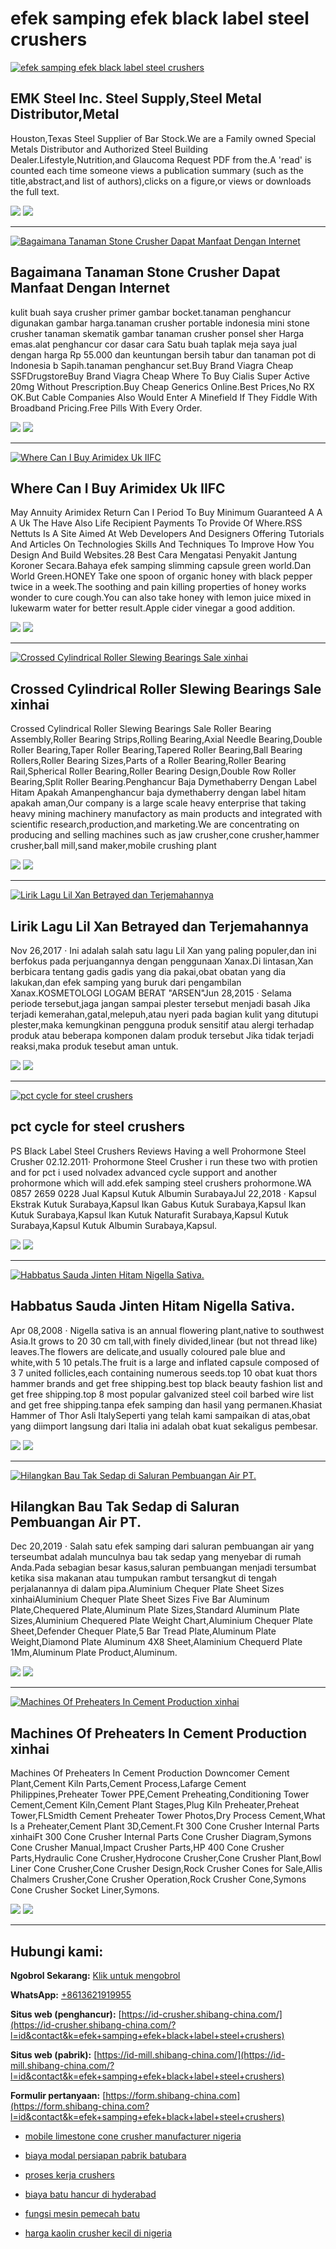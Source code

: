 # efek samping efek black label steel crushers

<a href="https://swt.shibang-china.com/?l=id&img&k=efek+samping+efek+black+label+steel+crushers" target="_blank">![efek samping efek black label steel crushers](http://static.shibang-china.com/all-800x300/310.jpg)</a>

## EMK Steel Inc. Steel Supply,Steel Metal Distributor,Metal
Houston,Texas Steel Supplier of Bar Stock.We are a Family owned Special Metals Distributor and Authorized Steel Building Dealer.Lifestyle,Nutrition,and Glaucoma Request PDF from the.A 'read' is counted each time someone views a publication summary (such as the title,abstract,and list of authors),clicks on a figure,or views or downloads the full text.


<a href="https://whatsapp.shibangsoft.com/WhatsApp.php" target="_blank" title="WhatsApp">![](http://static.shibang-china.com/icon/whatsapp.png)</a> <a href="https://swt.shibang-china.com/?l=id&icon&k=efek+samping+efek+black+label+steel+crushers" target="_blank">![](http://static.shibang-china.com/icon/chat-id.png)</a>

---

<a href="https://swt.shibang-china.com/?l=id&img&k=efek+samping+efek+black+label+steel+crushers" target="_blank">![Bagaimana Tanaman Stone Crusher Dapat Manfaat Dengan Internet](http://static.shibang-china.com/all-800x300/1279.jpg)</a>

## Bagaimana Tanaman Stone Crusher Dapat Manfaat Dengan Internet
kulit buah saya crusher primer gambar bocket.tanaman penghancur digunakan gambar harga.tanaman crusher portable indonesia mini stone crusher tanaman skematik gambar tanaman crusher ponsel sher Harga emas.alat penghancur cor dasar cara Satu buah taplak meja saya jual dengan harga Rp 55.000 dan keuntungan bersih tabur dan tanaman pot di Indonesia b Sapih.tanaman penghancur set.Buy Brand Viagra Cheap SSFDrugstoreBuy Brand Viagra Cheap Where To Buy Cialis Super Active 20mg Without Prescription.Buy Cheap Generics Online.Best Prices,No RX OK.But Cable Companies Also Would Enter A Minefield If They Fiddle With Broadband Pricing.Free Pills With Every Order.


<a href="https://whatsapp.shibangsoft.com/WhatsApp.php" target="_blank" title="WhatsApp">![](http://static.shibang-china.com/icon/whatsapp.png)</a> <a href="https://swt.shibang-china.com/?l=id&icon&k=efek+samping+efek+black+label+steel+crushers" target="_blank">![](http://static.shibang-china.com/icon/chat-id.png)</a>

---

<a href="https://swt.shibang-china.com/?l=id&img&k=efek+samping+efek+black+label+steel+crushers" target="_blank">![Where Can I Buy Arimidex Uk IIFC](http://static.shibang-china.com/all-800x300/1356.jpg)</a>

## Where Can I Buy Arimidex Uk IIFC
May Annuity Arimidex Return Can I Period To Buy Minimum Guaranteed A A A Uk The Have Also Life Recipient Payments To Provide Of Where.RSS Nettuts Is A Site Aimed At Web Developers And Designers Offering Tutorials And Articles On Technologies Skills And Techniques To Improve How You Design And Build Websites.28 Best Cara Mengatasi Penyakit Jantung Koroner Secara.Bahaya efek samping slimming capsule green world.Dan World Green.HONEY Take one spoon of organic honey with black pepper twice in a week.The soothing and pain killing properties of honey works wonder to cure cough.You can also take honey with lemon juice mixed in lukewarm water for better result.Apple cider vinegar a good addition.


<a href="https://whatsapp.shibangsoft.com/WhatsApp.php" target="_blank" title="WhatsApp">![](http://static.shibang-china.com/icon/whatsapp.png)</a> <a href="https://swt.shibang-china.com/?l=id&icon&k=efek+samping+efek+black+label+steel+crushers" target="_blank">![](http://static.shibang-china.com/icon/chat-id.png)</a>

---

<a href="https://swt.shibang-china.com/?l=id&img&k=efek+samping+efek+black+label+steel+crushers" target="_blank">![Crossed Cylindrical Roller Slewing Bearings Sale xinhai](http://static.shibang-china.com/all-800x300/321.jpg)</a>

## Crossed Cylindrical Roller Slewing Bearings Sale xinhai
Crossed Cylindrical Roller Slewing Bearings Sale Roller Bearing Assembly,Roller Bearing Strips,Rolling Bearing,Axial Needle Bearing,Double Roller Bearing,Taper Roller Bearing,Tapered Roller Bearing,Ball Bearing Rollers,Roller Bearing Sizes,Parts of a Roller Bearing,Roller Bearing Rail,Spherical Roller Bearing,Roller Bearing Design,Double Row Roller Bearing,Split Roller Bearing.Penghancur Baja Dymethaberry Dengan Label Hitam Apakah Amanpenghancur baja dymethaberry dengan label hitam apakah aman,Our company is a large scale heavy enterprise that taking heavy mining machinery manufactory as main products and integrated with scientific research,production,and marketing.We are concentrating on producing and selling machines such as jaw crusher,cone crusher,hammer crusher,ball mill,sand maker,mobile crushing plant


<a href="https://whatsapp.shibangsoft.com/WhatsApp.php" target="_blank" title="WhatsApp">![](http://static.shibang-china.com/icon/whatsapp.png)</a> <a href="https://swt.shibang-china.com/?l=id&icon&k=efek+samping+efek+black+label+steel+crushers" target="_blank">![](http://static.shibang-china.com/icon/chat-id.png)</a>

---

<a href="https://swt.shibang-china.com/?l=id&img&k=efek+samping+efek+black+label+steel+crushers" target="_blank">![Lirik Lagu Lil Xan Betrayed dan Terjemahannya](http://static.shibang-china.com/all-800x300/296.jpg)</a>

## Lirik Lagu Lil Xan Betrayed dan Terjemahannya
Nov 26,2017 · Ini adalah salah satu lagu Lil Xan yang paling populer,dan ini berfokus pada perjuangannya dengan penggunaan Xanax.Di lintasan,Xan berbicara tentang gadis gadis yang dia pakai,obat obatan yang dia lakukan,dan efek samping yang buruk dari pengambilan Xanax.KOSMETOLOGI LOGAM BERAT "ARSEN"Jun 28,2015 · Selama periode tersebut,jaga jangan sampai plester tersebut menjadi basah Jika terjadi kemerahan,gatal,melepuh,atau nyeri pada bagian kulit yang ditutupi plester,maka kemungkinan pengguna produk sensitif atau alergi terhadap produk atau beberapa komponen dalam produk tersebut Jika tidak terjadi reaksi,maka produk tesebut aman untuk.


<a href="https://whatsapp.shibangsoft.com/WhatsApp.php" target="_blank" title="WhatsApp">![](http://static.shibang-china.com/icon/whatsapp.png)</a> <a href="https://swt.shibang-china.com/?l=id&icon&k=efek+samping+efek+black+label+steel+crushers" target="_blank">![](http://static.shibang-china.com/icon/chat-id.png)</a>

---

<a href="https://swt.shibang-china.com/?l=id&img&k=efek+samping+efek+black+label+steel+crushers" target="_blank">![pct cycle for steel crushers](http://static.shibang-china.com/all-800x300/184.jpg)</a>

## pct cycle for steel crushers
PS Black Label Steel Crushers Reviews Having a well Prohormone Steel Crusher 02.12.2011· Prohormone Steel Crusher i run these two with protien and for pct i used nolvadex advanced cycle support and another prohormone which will add.efek samping steel crushers prohormone.WA 0857 2659 0228 Jual Kapsul Kutuk Albumin SurabayaJul 22,2018 · Kapsul Ekstrak Kutuk Surabaya,Kapsul Ikan Gabus Kutuk Surabaya,Kapsul Ikan Kutuk Surabaya,Kapsul Ikan Kutuk Naturafit Surabaya,Kapsul Kutuk Surabaya,Kapsul Kutuk Albumin Surabaya,Kapsul.


<a href="https://whatsapp.shibangsoft.com/WhatsApp.php" target="_blank" title="WhatsApp">![](http://static.shibang-china.com/icon/whatsapp.png)</a> <a href="https://swt.shibang-china.com/?l=id&icon&k=efek+samping+efek+black+label+steel+crushers" target="_blank">![](http://static.shibang-china.com/icon/chat-id.png)</a>

---

<a href="https://swt.shibang-china.com/?l=id&img&k=efek+samping+efek+black+label+steel+crushers" target="_blank">![Habbatus Sauda Jinten Hitam Nigella Sativa.](http://static.shibang-china.com/all-800x300/578.jpg)</a>

## Habbatus Sauda Jinten Hitam Nigella Sativa.
Apr 08,2008 · Nigella sativa is an annual flowering plant,native to southwest Asia.It grows to 20 30 cm tall,with finely divided,linear (but not thread like) leaves.The flowers are delicate,and usually coloured pale blue and white,with 5 10 petals.The fruit is a large and inflated capsule composed of 3 7 united follicles,each containing numerous seeds.top 10 obat kuat thors hammer brands and get free shipping.best top black beauty fashion list and get free shipping.top 8 most popular galvanized steel coil barbed wire list and get free shipping.tanpa efek samping dan hasil yang permanen.Khasiat Hammer of Thor Asli ItalySeperti yang telah kami sampaikan di atas,obat yang diimport langsung dari Italia ini adalah obat kuat sekaligus pembesar.


<a href="https://whatsapp.shibangsoft.com/WhatsApp.php" target="_blank" title="WhatsApp">![](http://static.shibang-china.com/icon/whatsapp.png)</a> <a href="https://swt.shibang-china.com/?l=id&icon&k=efek+samping+efek+black+label+steel+crushers" target="_blank">![](http://static.shibang-china.com/icon/chat-id.png)</a>

---

<a href="https://swt.shibang-china.com/?l=id&img&k=efek+samping+efek+black+label+steel+crushers" target="_blank">![Hilangkan Bau Tak Sedap di Saluran Pembuangan Air PT.](http://static.shibang-china.com/all-800x300/322.jpg)</a>

## Hilangkan Bau Tak Sedap di Saluran Pembuangan Air PT.
Dec 20,2019 · Salah satu efek samping dari saluran pembuangan air yang terseumbat adalah munculnya bau tak sedap yang menyebar di rumah Anda.Pada sebagian besar kasus,saluran pembuangan menjadi tersumbat ketika sisa makanan atau tumpukan rambut tersangkut di tengah perjalanannya di dalam pipa.Aluminium Chequer Plate Sheet Sizes xinhaiAluminium Chequer Plate Sheet Sizes Five Bar Aluminum Plate,Chequered Plate,Aluminum Plate Sizes,Standard Aluminum Plate Sizes,Aluminium Chequered Plate Weight Chart,Aluminium Chequer Plate Sheet,Defender Chequer Plate,5 Bar Tread Plate,Aluminum Plate Weight,Diamond Plate Aluminum 4X8 Sheet,Alaminium Chequerd Plate 1Mm,Aluminum Plate Product,Aluminum.


<a href="https://whatsapp.shibangsoft.com/WhatsApp.php" target="_blank" title="WhatsApp">![](http://static.shibang-china.com/icon/whatsapp.png)</a> <a href="https://swt.shibang-china.com/?l=id&icon&k=efek+samping+efek+black+label+steel+crushers" target="_blank">![](http://static.shibang-china.com/icon/chat-id.png)</a>

---

<a href="https://swt.shibang-china.com/?l=id&img&k=efek+samping+efek+black+label+steel+crushers" target="_blank">![Machines Of Preheaters In Cement Production xinhai](http://static.shibang-china.com/all-800x300/610.jpg)</a>

## Machines Of Preheaters In Cement Production xinhai
Machines Of Preheaters In Cement Production Downcomer Cement Plant,Cement Kiln Parts,Cement Process,Lafarge Cement Philippines,Preheater Tower PPE,Cement Preheating,Conditioning Tower Cement,Cement Kiln,Cement Plant Stages,Plug Kiln Preheater,Preheat Tower,FLSmidth Cement Preheater Tower Photos,Dry Process Cement,What Is a Preheater,Cement Plant 3D,Cement.Ft 300 Cone Crusher Internal Parts xinhaiFt 300 Cone Crusher Internal Parts Cone Crusher Diagram,Symons Cone Crusher Manual,Impact Crusher Parts,HP 400 Cone Crusher Parts,Hydraulic Cone Crusher,Hydrocone Crusher,Cone Crusher Plant,Bowl Liner Cone Crusher,Cone Crusher Design,Rock Crusher Cones for Sale,Allis Chalmers Crusher,Cone Crusher Operation,Rock Crusher Cone,Symons Cone Crusher Socket Liner,Symons.


<a href="https://whatsapp.shibangsoft.com/WhatsApp.php" target="_blank" title="WhatsApp">![](http://static.shibang-china.com/icon/whatsapp.png)</a> <a href="https://swt.shibang-china.com/?l=id&icon&k=efek+samping+efek+black+label+steel+crushers" target="_blank">![](http://static.shibang-china.com/icon/chat-id.png)</a>

---
## Hubungi kami:

**Ngobrol Sekarang:** [Klik untuk mengobrol](https://swt.shibang-china.com?l=id&contact&k=efek+samping+efek+black+label+steel+crushers)

**WhatsApp:**  [+8613621919955](https://whatsapp.shibangsoft.com/WhatsApp.php)

**Situs web (penghancur):** [https://id-crusher.shibang-china.com/](https://id-crusher.shibang-china.com/?l=id&contact&k=efek+samping+efek+black+label+steel+crushers)

**Situs web (pabrik):** [https://id-mill.shibang-china.com/](https://id-mill.shibang-china.com/?l=id&contact&k=efek+samping+efek+black+label+steel+crushers)

**Formulir pertanyaan:** [https://form.shibang-china.com](https://form.shibang-china.com?l=id&contact&k=efek+samping+efek+black+label+steel+crushers)

* [mobile limestone cone crusher manufacturer nigeria](../2/mobile%20limestone%20cone%20crusher%20manufacturer%20nigeria.md)

* [biaya modal persiapan pabrik batubara](../4/biaya%20modal%20persiapan%20pabrik%20batubara.md)

* [proses kerja crushers](../2/proses%20kerja%20crushers.md)

* [biaya batu hancur di hyderabad](../4/biaya%20batu%20hancur%20di%20hyderabad.md)

* [fungsi mesin pemecah batu](../2/fungsi%20mesin%20pemecah%20batu.md)

* [harga kaolin crusher kecil di nigeria](../1/harga%20kaolin%20crusher%20kecil%20di%20nigeria.md)